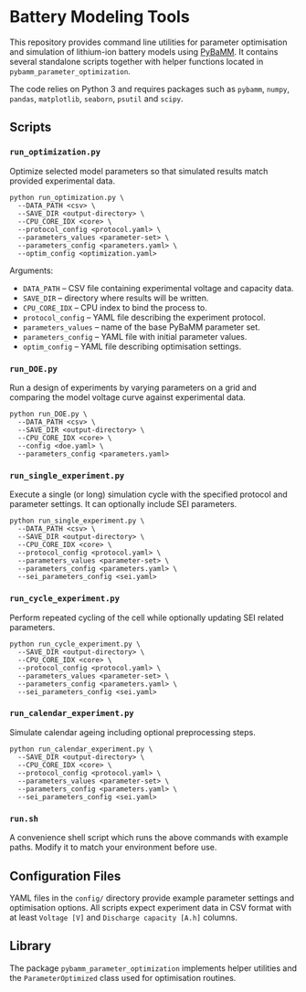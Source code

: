 # Battery Modeling Tools

This repository provides command line utilities for parameter optimisation and
simulation of lithium-ion battery models using
[PyBaMM](https://github.com/pybamm-team/pybamm).
It contains several standalone scripts together with helper functions located
in `pybamm_parameter_optimization`.

The code relies on Python 3 and requires packages such as `pybamm`, `numpy`,
`pandas`, `matplotlib`, `seaborn`, `psutil` and `scipy`.

## Scripts

### `run_optimization.py`
Optimize selected model parameters so that simulated results match provided
experimental data.

```
python run_optimization.py \
  --DATA_PATH <csv> \
  --SAVE_DIR <output-directory> \
  --CPU_CORE_IDX <core> \
  --protocol_config <protocol.yaml> \
  --parameters_values <parameter-set> \
  --parameters_config <parameters.yaml> \
  --optim_config <optimization.yaml>
```

Arguments:
- `DATA_PATH` – CSV file containing experimental voltage and capacity data.
- `SAVE_DIR` – directory where results will be written.
- `CPU_CORE_IDX` – CPU index to bind the process to.
- `protocol_config` – YAML file describing the experiment protocol.
- `parameters_values` – name of the base PyBaMM parameter set.
- `parameters_config` – YAML file with initial parameter values.
- `optim_config` – YAML file describing optimisation settings.

### `run_DOE.py`
Run a design of experiments by varying parameters on a grid and comparing the
model voltage curve against experimental data.

```
python run_DOE.py \
  --DATA_PATH <csv> \
  --SAVE_DIR <output-directory> \
  --CPU_CORE_IDX <core> \
  --config <doe.yaml> \
  --parameters_config <parameters.yaml>
```

### `run_single_experiment.py`
Execute a single (or long) simulation cycle with the specified protocol and
parameter settings.  It can optionally include SEI parameters.

```
python run_single_experiment.py \
  --DATA_PATH <csv> \
  --SAVE_DIR <output-directory> \
  --CPU_CORE_IDX <core> \
  --protocol_config <protocol.yaml> \
  --parameters_values <parameter-set> \
  --parameters_config <parameters.yaml> \
  --sei_parameters_config <sei.yaml>
```

### `run_cycle_experiment.py`
Perform repeated cycling of the cell while optionally updating SEI related
parameters.

```
python run_cycle_experiment.py \
  --SAVE_DIR <output-directory> \
  --CPU_CORE_IDX <core> \
  --protocol_config <protocol.yaml> \
  --parameters_values <parameter-set> \
  --parameters_config <parameters.yaml> \
  --sei_parameters_config <sei.yaml>
```

### `run_calendar_experiment.py`
Simulate calendar ageing including optional preprocessing steps.

```
python run_calendar_experiment.py \
  --SAVE_DIR <output-directory> \
  --CPU_CORE_IDX <core> \
  --protocol_config <protocol.yaml> \
  --parameters_values <parameter-set> \
  --parameters_config <parameters.yaml> \
  --sei_parameters_config <sei.yaml>
```

### `run.sh`
A convenience shell script which runs the above commands with example paths.
Modify it to match your environment before use.

## Configuration Files
YAML files in the `config/` directory provide example parameter settings and
optimisation options.  All scripts expect experiment data in CSV format with at
least `Voltage [V]` and `Discharge capacity [A.h]` columns.

## Library
The package `pybamm_parameter_optimization` implements helper utilities and the
`ParameterOptimized` class used for optimisation routines.